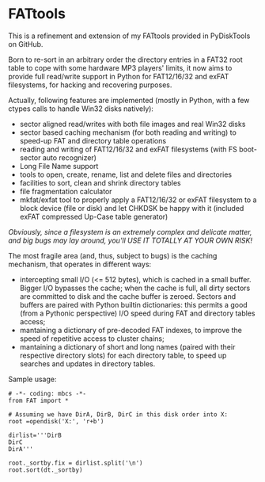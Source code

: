 FATtools
========

This is a refinement and extension of my FATtools provided in PyDiskTools on GitHub.

Born to re-sort in an arbitrary order the directory entries in a FAT32 root table to cope with some hardware MP3 players' limits, it now aims to provide full read/write support in Python for FAT12/16/32 and exFAT filesystems, for hacking and recovering purposes.

Actually, following features are implemented (mostly in Python, with a few ctypes calls to handle Win32 disks natively):
- sector aligned read/writes with both file images and real Win32 disks
- sector based caching mechanism (for both reading and writing) to speed-up FAT and directory table operations
- reading and writing of FAT12/16/32 and exFAT filesystems (with FS boot-sector auto recognizer)
- Long File Name support
- tools to open, create, rename, list and delete files and directories
- facilities to sort, clean and shrink directory tables
- file fragmentation calculator
- mkfat/exfat tool to properly apply a FAT12/16/32 or exFAT filesystem to a block device (file or disk) and let CHKDSK be happy with it (included exFAT compressed Up-Case table generator)

*Obviously, since a filesystem is an extremely complex and delicate matter, and big bugs may lay around, you'll USE IT TOTALLY AT YOUR OWN RISK!*

The most fragile area (and, thus, subject to bugs) is the caching mechanism, that operates in different ways:
- intercepting small I/O (<= 512 bytes), which is cached in a small buffer. Bigger I/O bypasses the cache; when the cache is full, all dirty sectors are committed to disk and the cache buffer is zeroed. Sectors and buffers are paired with Python builtin dictionaries: this permits a good (from a Pythonic perspective) I/O speed during FAT and directory tables access;
- mantaining a dictionary of pre-decoded FAT indexes, to improve the speed of repetitive access to cluster chains;
- mantaining a dictionary of short and long names (paired with their respective directory slots) for each directory table, to speed up searches and updates in directory tables.

Sample usage:
```
# -*- coding: mbcs -*-
from FAT import *

# Assuming we have DirA, DirB, DirC in this disk order into X:
root =opendisk('X:', 'r+b')

dirlist='''DirB
DirC
DirA'''

root._sortby.fix = dirlist.split('\n')
root.sort(dt._sortby)
```
